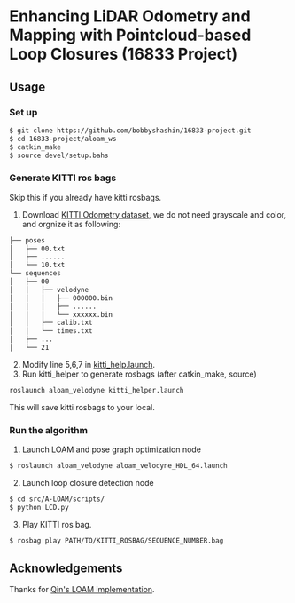 # Enhancing LiDAR Odometry and Mapping with Pointcloud-based Loop Closures (16833 Project)
## Usage
### Set up
```bash
$ git clone https://github.com/bobbyshashin/16833-project.git
$ cd 16833-project/aloam_ws
$ catkin_make
$ source devel/setup.bahs
```
### Generate KITTI ros bags
Skip this if you already have kitti rosbags.
1. Download [KITTI Odometry dataset](http://www.cvlibs.net/datasets/kitti/eval_odometry.php), we do not need grayscale and color, and orgnize it as following:
```bash
├── poses
│   ├── 00.txt
│   ├── ......
│   └── 10.txt
└── sequences
│   ├── 00
│   │   ├── velodyne
│   │   │   ├── 000000.bin
│   │   │   ├── ......
│   │   │   └── xxxxxx.bin
│   │   ├── calib.txt
│   │   └── times.txt
│   ├── ...
│   └── 21
```
2. Modify line 5,6,7 in [kitti_help.launch](../launch/kitti_helper.launch).
3. Run kitti_helper to generate rosbags (after catkin_make, source)
```bash
roslaunch aloam_velodyne kitti_helper.launch
```
This will save kitti rosbags to your local.
### Run the algorithm
1. Launch LOAM and pose graph optimization node
```bash
$ roslaunch aloam_velodyne aloam_velodyne_HDL_64.launch
```
2. Launch loop closure detection node
```bash
$ cd src/A-LOAM/scripts/
$ python LCD.py
```
3. Play KITTI ros bag.
```bash
$ rosbag play PATH/TO/KITTI_ROSBAG/SEQUENCE_NUMBER.bag
```

## Acknowledgements
Thanks for [Qin's LOAM implementation](https://github.com/HKUST-Aerial-Robotics/A-LOAM).

